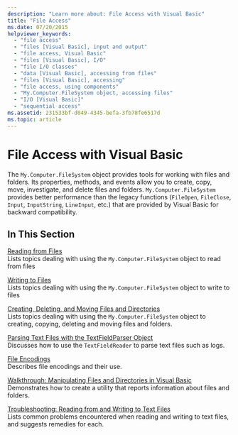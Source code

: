 ```yaml
---
description: "Learn more about: File Access with Visual Basic"
title: "File Access"
ms.date: 07/20/2015
helpviewer_keywords: 
  - "file access"
  - "files [Visual Basic], input and output"
  - "file access, Visual Basic"
  - "files [Visual Basic], I/O"
  - "file I/O classes"
  - "data [Visual Basic], accessing from files"
  - "files [Visual Basic], accessing"
  - "file access, using components"
  - "My.Computer.FileSystem object, accessing files"
  - "I/O [Visual Basic]"
  - "sequential access"
ms.assetid: 231533bf-d049-4345-befa-3fb78fe6517d
ms.topic: article
---
```

# File Access with Visual Basic

The `My.Computer.FileSystem` object provides tools for working with files and folders. Its properties, methods, and events allow you to create, copy, move, investigate, and delete files and folders. `My.Computer.FileSystem` provides better performance than the legacy functions (`FileOpen`, `FileClose`, `Input`, `InputString`, `LineInput`, etc.) that are provided by Visual Basic for backward compatibility.  
  
## In This Section  

 [Reading from Files](reading-from-files.md)  
 Lists topics dealing with using the `My.Computer.FileSystem` object to read from files  
  
 [Writing to Files](writing-to-files.md)  
 Lists topics dealing with using the `My.Computer.FileSystem` object to write to files  
  
 [Creating, Deleting, and Moving Files and Directories](creating-deleting-and-moving-files-and-directories.md)  
 Lists topics dealing with using the `My.Computer.FileSystem` object to creating, copying, deleting and moving files and folders.  
  
 [Parsing Text Files with the TextFieldParser Object](parsing-text-files-with-the-textfieldparser-object.md)  
 Discusses how to use the `TextFieldReader` to parse text files such as logs.  
  
 [File Encodings](file-encodings.md)  
 Describes file encodings and their use.  
  
 [Walkthrough: Manipulating Files and Directories in Visual Basic](walkthrough-manipulating-files-and-directories.md)  
 Demonstrates how to create a utility that reports information about files and folders.  
  
 [Troubleshooting: Reading from and Writing to Text Files](troubleshooting-reading-from-and-writing-to-text-files.md)  
 Lists common problems encountered when reading and writing to text files, and suggests remedies for each.
